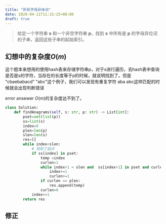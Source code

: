 ```yaml
---
title: "所有字母异味词"
date: 2020-04-11T11:15:25+08:00
draft: true
---
```


> 给定一个字符串 **s** 和一个非空字符串 **p**，找到 **s** 中所有是 **p** 的字母异位词的子串，返回这些子串的起始索引。

## 幻想中的复杂度$O(m)$



这个题本来想用的使用hash表来存储字符串p，对于s进行遍历，去hash表中查询是否是s的字符，当存在的长度等于p的时候，就说明找到了。但是 “cbaebabacd” "abc"这个例子，我们可以发现有重复字符 aba abc这样匹配的时候就会出现判断错误

error ansewer $O(m)$的复杂度达不到了。

```python
class Solution:
    def findAnagrams(self, s: str, p: str) -> List[int]:
        pset=set(list(p))
        ss=list(s)
        index=0
        plen=len(p)
        slen=len(s)
        res=[]
        while index<slen:
            # 找到了起点
            if ss[index] in pset:
                temp =index
                curlen=1
                while index+1 < slen and  ss[index+1] in pset and curlen<plen:
                    index+=1
                    curlen+=1
                if curlen == plen:
                    res.append(temp)
                curlen=0
            index+=1
        return res
```

## 修正